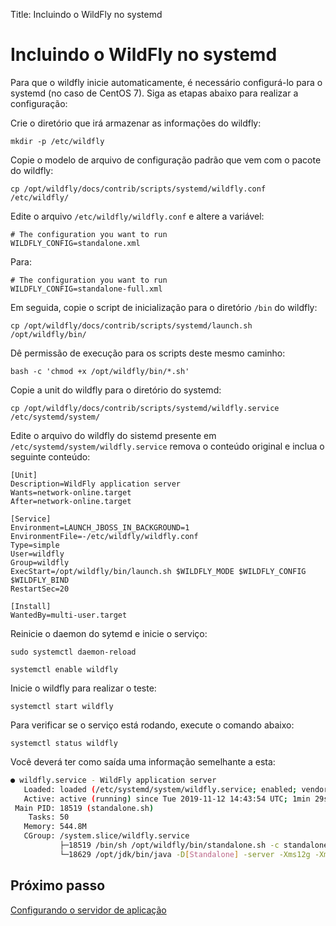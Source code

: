 Title: Incluindo o WildFly no systemd

# Incluindo o WildFly no systemd

Para que o wildfly inicie automaticamente, é necessário configurá-lo para o systemd (no caso de CentOS 7). Siga as etapas abaixo para realizar a configuração:

Crie o diretório que irá armazenar as informações do wildfly:

``` shell
mkdir -p /etc/wildfly
```
Copie o modelo de arquivo de configuração padrão que vem com o pacote do wildfly:

``` shell
cp /opt/wildfly/docs/contrib/scripts/systemd/wildfly.conf /etc/wildfly/
```
Edite o arquivo `/etc/wildfly/wildfly.conf` e altere a variável:

``` shell
# The configuration you want to run
WILDFLY_CONFIG=standalone.xml
```

Para:

``` shell
# The configuration you want to run
WILDFLY_CONFIG=standalone-full.xml
```

Em seguida, copie o script de inicialização para o diretório `/bin` do wildfly:

``` shell
cp /opt/wildfly/docs/contrib/scripts/systemd/launch.sh /opt/wildfly/bin/
```
Dê permissão de execução para os scripts deste mesmo caminho:

``` shell
bash -c 'chmod +x /opt/wildfly/bin/*.sh'
```
Copie a unit do wildfly para o diretório do systemd:

``` shell
cp /opt/wildfly/docs/contrib/scripts/systemd/wildfly.service /etc/systemd/system/
```

Edite o arquivo do wildfly do sistemd presente em `/etc/systemd/system/wildfly.service` remova o conteúdo original e inclua o seguinte conteúdo:

``` shell
[Unit]
Description=WildFly application server
Wants=network-online.target
After=network-online.target

[Service]
Environment=LAUNCH_JBOSS_IN_BACKGROUND=1
EnvironmentFile=-/etc/wildfly/wildfly.conf
Type=simple
User=wildfly
Group=wildfly
ExecStart=/opt/wildfly/bin/launch.sh $WILDFLY_MODE $WILDFLY_CONFIG $WILDFLY_BIND
RestartSec=20

[Install]
WantedBy=multi-user.target
```

Reinicie o daemon do sytemd e inicie o serviço:

``` shell
sudo systemctl daemon-reload
```

``` shell
systemctl enable wildfly
```
Inicie o wildfly para realizar o teste:

``` shell
systemctl start wildfly
```

Para verificar se o serviço está rodando, execute o comando abaixo:

``` shell
systemctl status wildfly
```
Você deverá ter como saída uma informação semelhante a esta:
```sh
● wildfly.service - WildFly application server
   Loaded: loaded (/etc/systemd/system/wildfly.service; enabled; vendor preset: disabled)
   Active: active (running) since Tue 2019-11-12 14:43:54 UTC; 1min 29s ago
 Main PID: 18519 (standalone.sh)
    Tasks: 50
   Memory: 544.8M
   CGroup: /system.slice/wildfly.service
           ├─18519 /bin/sh /opt/wildfly/bin/standalone.sh -c standalone.xml -b 0.0.0.0
           └─18629 /opt/jdk/bin/java -D[Standalone] -server -Xms12g -Xmx12g -XX:MinHeapFreeRatio=40 -XX:MaxHeapFreeR...
```

## Próximo passo

[Configurando o servidor de aplicação][1]

[1]:/pt-br/4biz-helium/get-started/installation-and-upgrade/perform-installation/conf-server.html
